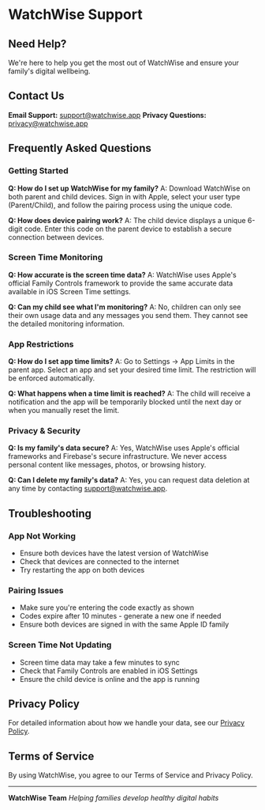 # WatchWise Support

## Need Help?

We're here to help you get the most out of WatchWise and ensure your family's digital wellbeing.

## Contact Us

**Email Support:** support@watchwise.app
**Privacy Questions:** privacy@watchwise.app

## Frequently Asked Questions

### Getting Started
**Q: How do I set up WatchWise for my family?**
A: Download WatchWise on both parent and child devices. Sign in with Apple, select your user type (Parent/Child), and follow the pairing process using the unique code.

**Q: How does device pairing work?**
A: The child device displays a unique 6-digit code. Enter this code on the parent device to establish a secure connection between devices.

### Screen Time Monitoring
**Q: How accurate is the screen time data?**
A: WatchWise uses Apple's official Family Controls framework to provide the same accurate data available in iOS Screen Time settings.

**Q: Can my child see what I'm monitoring?**
A: No, children can only see their own usage data and any messages you send them. They cannot see the detailed monitoring information.

### App Restrictions
**Q: How do I set app time limits?**
A: Go to Settings → App Limits in the parent app. Select an app and set your desired time limit. The restriction will be enforced automatically.

**Q: What happens when a time limit is reached?**
A: The child will receive a notification and the app will be temporarily blocked until the next day or when you manually reset the limit.

### Privacy & Security
**Q: Is my family's data secure?**
A: Yes, WatchWise uses Apple's official frameworks and Firebase's secure infrastructure. We never access personal content like messages, photos, or browsing history.

**Q: Can I delete my family's data?**
A: Yes, you can request data deletion at any time by contacting support@watchwise.app.

## Troubleshooting

### App Not Working
- Ensure both devices have the latest version of WatchWise
- Check that devices are connected to the internet
- Try restarting the app on both devices

### Pairing Issues
- Make sure you're entering the code exactly as shown
- Codes expire after 10 minutes - generate a new one if needed
- Ensure both devices are signed in with the same Apple ID family

### Screen Time Not Updating
- Screen time data may take a few minutes to sync
- Check that Family Controls are enabled in iOS Settings
- Ensure the child device is online and the app is running

## Privacy Policy

For detailed information about how we handle your data, see our [Privacy Policy](privacy-policy).

## Terms of Service

By using WatchWise, you agree to our Terms of Service and Privacy Policy.

---

**WatchWise Team**
*Helping families develop healthy digital habits* 